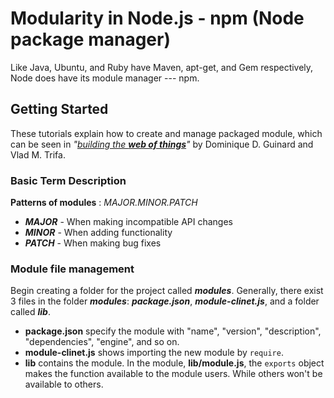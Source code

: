 # Modularity in Node.js - npm (Node package manager)

Like Java, Ubuntu, and Ruby have Maven, apt-get, and Gem respectively, Node does have its module manager --- npm.

## Getting Started

These tutorials explain how to create and manage packaged module, which can be seen in *"[building the **web of things**](https://webofthings.org/book/)"* by Dominique D. Guinard and Vlad M. Trifa.

### Basic Term Description

**Patterns of modules** : *MAJOR.MINOR.PATCH*
* _**MAJOR**_ - When making incompatible API changes
* _**MINOR**_ - When adding functionality
* _**PATCH**_ - When making bug fixes

### Module file management

Begin creating a folder for the project called _**modules**_. Generally, there exist 3 files in the folder _**modules**_: _**package.json**_, _**module-clinet.js**_, and a folder called _**lib**_.
* **package.json** specify the module with "name", "version", "description", "dependencies", "engine", and so on.
* **module-clinet.js** shows importing the new module by `require`.
* **lib** contains the module. In the module, **lib/module.js**, the `exports` object makes the function available to the module users. While others won't be available to others.  



